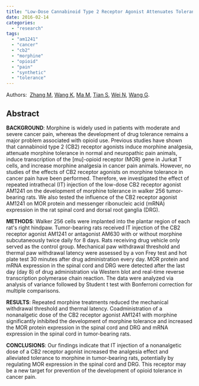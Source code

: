 ```yaml
---
title: "Low-Dose Cannabinoid Type 2 Receptor Agonist Attenuates Tolerance to Repeated Morphine Administration via Regulating μ-Opioid Receptor Expression in Walker 256 Tumor-Bearing Rats."
date: 2016-02-14
categories: 
  - "research"
tags: 
  - "am1241"
  - "cancer"
  - "cb2"
  - "morphine"
  - "opioid"
  - "pain"
  - "synthetic"
  - "tolerance"
---
```


Authors:  [Zhang M](http://www.ncbi.nlm.nih.gov/pubmed/?term=Zhang%20M%5BAuthor%5D&cauthor=true&cauthor_uid=26720619), [Wang K](http://www.ncbi.nlm.nih.gov/pubmed/?term=Wang%20K%5BAuthor%5D&cauthor=true&cauthor_uid=26720619), [Ma M](http://www.ncbi.nlm.nih.gov/pubmed/?term=Ma%20M%5BAuthor%5D&cauthor=true&cauthor_uid=26720619), [Tian S](http://www.ncbi.nlm.nih.gov/pubmed/?term=Tian%20S%5BAuthor%5D&cauthor=true&cauthor_uid=26720619), [Wei N](http://www.ncbi.nlm.nih.gov/pubmed/?term=Wei%20N%5BAuthor%5D&cauthor=true&cauthor_uid=26720619), [Wang G](http://www.ncbi.nlm.nih.gov/pubmed/?term=Wang%20G%5BAuthor%5D&cauthor=true&cauthor_uid=26720619).

## Abstract

**BACKGROUND**: Morphine is widely used in patients with moderate and severe cancer pain, whereas the development of drug tolerance remains a major problem associated with opioid use. Previous studies have shown that cannabinoid type 2 (CB2) receptor agonists induce morphine analgesia, attenuate morphine tolerance in normal and neuropathic pain animals, induce transcription of the \[mu\]-opioid receptor (MOR) gene in Jurkat T cells, and increase morphine analgesia in cancer pain animals. However, no studies of the effects of CB2 receptor agonists on morphine tolerance in cancer pain have been performed. Therefore, we investigated the effect of repeated intrathecal (IT) injection of the low-dose CB2 receptor agonist AM1241 on the development of morphine tolerance in walker 256 tumor-bearing rats. We also tested the influence of the CB2 receptor agonist AM1241 on MOR protein and messenger ribonucleic acid (mRNA) expression in the rat spinal cord and dorsal root ganglia (DRG).

**METHODS**: Walker 256 cells were implanted into the plantar region of each rat's right hindpaw. Tumor-bearing rats received IT injection of the CB2 receptor agonist AM1241 or antagonist AM630 with or without morphine subcutaneously twice daily for 8 days. Rats receiving drug vehicle only served as the control group. Mechanical paw withdrawal threshold and thermal paw withdrawal latency were assessed by a von Frey test and hot plate test 30 minutes after drug administration every day. MOR protein and mRNA expression in the spinal cord and DRG were detected after the last day (day 8) of drug administration via Western blot and real-time reverse transcription polymerase chain reaction. The data were analyzed via analysis of variance followed by Student t test with Bonferroni correction for multiple comparisons.

**RESULTS**: Repeated morphine treatments reduced the mechanical withdrawal threshold and thermal latency. Coadministration of a nonanalgetic dose of the CB2 receptor agonist AM1241 with morphine significantly inhibited the development of morphine tolerance and increased the MOR protein expression in the spinal cord and DRG and mRNA expression in the spinal cord in tumor-bearing rats.

**CONCLUSIONS**: Our findings indicate that IT injection of a nonanalgetic dose of a CB2 receptor agonist increased the analgesia effect and alleviated tolerance to morphine in tumor-bearing rats, potentially by regulating MOR expression in the spinal cord and DRG. This receptor may be a new target for prevention of the development of opioid tolerance in cancer pain.
